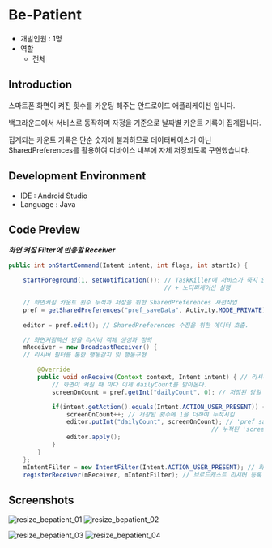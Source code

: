 # Be-Patient
- 개발인원 : 1명
- 역할
  - 전체
## Introduction
스마트폰 화면이 켜진 횟수를 카운팅 해주는 안드로이드 애플리케이션 입니다. 

백그라운드에서 서비스로 동작하며 자정을 기준으로 날짜별 카운트 기록이 집계됩니다. 

집계되는 카운트 기록은 단순 숫자에 불과하므로 데이터베이스가 아닌 SharedPreferences를 활용하여 디바이스 내부에 자체 저장되도록 구현했습니다. 

## Development Environment
- IDE : Android Studio
- Language : Java

## Code Preview
***화면 켜짐 Filter에 반응할 Receiver***
```java
public int onStartCommand(Intent intent, int flags, int startId) {

    startForeground(1, setNotification()); // TaskKiller에 서비스가 죽지 않도록 하기 위하여
                                           // + 노티피케이션 실행

    // 화면켜짐 카운트 횟수 누적과 저장을 위한 SharedPreferences 사전작업
    pref = getSharedPreferences("pref_saveData", Activity.MODE_PRIVATE); // 카운트 횟수를 누적시켜둔 변수에 접근하기 위한 
                                                                         // sharedPreferences 연결 통로 생성
    editor = pref.edit(); // SharedPreferences 수정을 위한 에디터 호출.

    // 화면켜짐액션 받을 리시버 객체 생성과 정의
    mReceiver = new BroadcastReceiver() {
    // 리시버 필터를 통한 행동감지 및 행동구현

        @Override
        public void onReceive(Context context, Intent intent) { // 리시버 반응
            // 화면이 켜질 때 마다 이제 dailyCount를 받아온다.
            screenOnCount = pref.getInt("dailyCount", 0); // 저장된 당일 카운트 횟수 변수를 불러온다. 초기값은 0.

            if(intent.getAction().equals(Intent.ACTION_USER_PRESENT)) { // 화면이 켜졌을 때의 상황
                screenOnCount++; // 저장된 횟수에 1을 더하여 누적시킴
                editor.putInt("dailyCount", screenOnCount); // 'pref_saveData' 파일의 'dailyCount' 변수에 
                                                        // 누적된 'screenOnCount' 변수를 저장.
                editor.apply();
            }
        }
    };
    mIntentFilter = new IntentFilter(Intent.ACTION_USER_PRESENT); // 화면 켜짐(잠금화면 풀린 상태) 액션 필터 등록
    registerReceiver(mReceiver, mIntentFilter); // 브로드캐스트 리시버 등록
```

## Screenshots
![resize_bepatient_01](https://user-images.githubusercontent.com/45503931/56092683-ef874c80-5ef9-11e9-910c-a7aeb36c0141.png)
![resize_bepatient_02](https://user-images.githubusercontent.com/45503931/56092684-ef874c80-5ef9-11e9-96f8-cd37bacd5b47.png)

![resize_bepatient_03](https://user-images.githubusercontent.com/45503931/56092685-ef874c80-5ef9-11e9-8d25-cccf879cb570.png)
![resize_bepatient_04](https://user-images.githubusercontent.com/45503931/56092682-eeeeb600-5ef9-11e9-916a-2a2f7f1a89eb.png)
